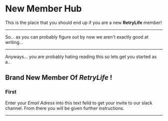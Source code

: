 # New Member Hub #

This is the place that you should end up if you are a new **RetryLife** member!
** **
So... as you can probably figure out by now we aren't exactly good at writing...
** **
Anyways... you are probably hating reading this so lets get you started as a..
## Brand New Member Of *RetryLife* ! ##

### First ###
Enter your *Email Adress* into this text feild to get your invite to our slack channel. From there you will be given further instructions.
** **
